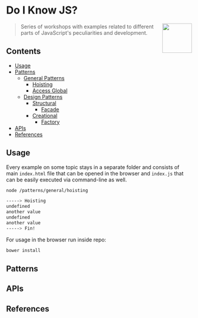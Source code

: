 # Do I Know JS?

> <img src="http://www.w3devcampus.com/wp-content/uploads/logoAndOther/logo_JavaScript.png" width="80" align="right"> Series of workshops with examples related to different parts of JavaScript's peculiarities and development. 

## Contents

- [Usage](#usage)
- [Patterns](#patterns)
    - [General Patterns](#general)
        - [Hoisting]()
        - [Access Global]()
    - [Design Patterns]()
        - [Structural]()
            - [Facade]()
        - [Creational]()
            - [Factory]()
- [APIs](#apis)
- [References](#references)

## Usage

Every example on some topic stays in a separate folder and consists of main `index.html` file that can be opened in the browser and `index.js` that can be easily executed via command-line as well. 

```bash
node /patterns/general/hoisting

-----> Hoisting
undefined
another value
undefined
another value
-----> Fin!
```

For usage in the browser run inside repo:

```bash
bower install
```

## Patterns

## APIs

## References

